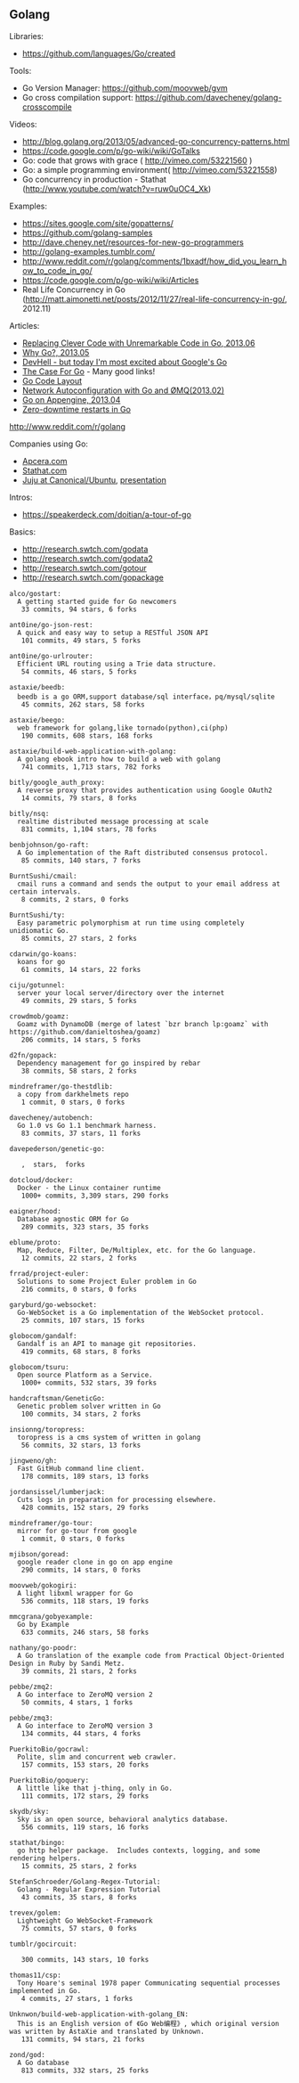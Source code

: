 ## Golang

Libraries:
  - https://github.com/languages/Go/created

Tools:
  - Go Version Manager: https://github.com/moovweb/gvm
  - Go cross compilation support: https://github.com/davecheney/golang-crosscompile


Videos:
  - http://blog.golang.org/2013/05/advanced-go-concurrency-patterns.html
  - https://code.google.com/p/go-wiki/wiki/GoTalks
  - Go: code that grows with grace ( http://vimeo.com/53221560 )
  - Go: a simple programming environment( http://vimeo.com/53221558)
  - Go concurrency in production - Stathat (http://www.youtube.com/watch?v=ruw0uOC4_Xk)


Examples:
  - https://sites.google.com/site/gopatterns/
  - https://github.com/golang-samples
  - http://dave.cheney.net/resources-for-new-go-programmers
  - http://golang-examples.tumblr.com/
  - http://www.reddit.com/r/golang/comments/1bxadf/how_did_you_learn_how_to_code_in_go/
  - https://code.google.com/p/go-wiki/wiki/Articles
  - Real Life Concurrency in Go (http://matt.aimonetti.net/posts/2012/11/27/real-life-concurrency-in-go/, 2012.11)

Articles:
  - [Replacing Clever Code with Unremarkable Code in Go, 2013.06](https://vividcortex.com/blog/2013/06/04/replacing-clever-code-with-unremarkable-code-in-go/)
  - [Why Go?, 2013.05](http://nathany.com/why-go)
  - [DevHell - but today I'm most excited about Google's Go](http://andrewwdeane.blogspot.com.br/)
  - [The Case For Go](https://gist.github.com/ungerik/3731476) - Many good links!
  - [Go Code Layout](https://code.google.com/p/jmcvetta-contrib/wiki/GithubCodeLayout)
  - [Network Autoconfiguration with Go and ØMQ(2013.02)](http://www.kyleisom.net/blog/2013/02/26/network-autoconfiguration-with-go-and-zmq/)
  - [Go on Appengine, 2013.04](http://talks.godoc.org/github.com/mjibson/talks/go-on-appengine/go-on-appengine.slide#1)
  - [Zero-downtime restarts in Go](https://github.com/rcrowley/goagain)


http://www.reddit.com/r/golang

Companies using Go:
  - [Apcera.com](http://www.slideshare.net/derekcollison/go-conference-japan)
  - [Stathat.com](http://blog.golang.org/2011/12/building-stathat-with-go.html)
  - [Juju at Canonical/Ubuntu](https://groups.google.com/forum/#!topic/golang-nuts/jLnMsUbYwrQ/discussion), [presentation](http://www.youtube.com/watch?v=USr0Bvg1ZOo)


Intros:
  - https://speakerdeck.com/doitian/a-tour-of-go

Basics:
  - http://research.swtch.com/godata
  - http://research.swtch.com/godata2
  - http://research.swtch.com/gotour
  - http://research.swtch.com/gopackage


<!-- PROJECTS_LIST_START -->
    alco/gostart:
      A getting started guide for Go newcomers
       33 commits, 94 stars, 6 forks

    ant0ine/go-json-rest:
      A quick and easy way to setup a RESTful JSON API
       101 commits, 49 stars, 5 forks

    ant0ine/go-urlrouter:
      Efficient URL routing using a Trie data structure.
       54 commits, 46 stars, 5 forks

    astaxie/beedb:
      beedb is a go ORM,support database/sql interface，pq/mysql/sqlite
       45 commits, 262 stars, 58 forks

    astaxie/beego:
      web framework for golang,like tornado(python),ci(php)
       190 commits, 608 stars, 168 forks

    astaxie/build-web-application-with-golang:
      A golang ebook intro how to build a web with golang
       741 commits, 1,713 stars, 782 forks

    bitly/google_auth_proxy:
      A reverse proxy that provides authentication using Google OAuth2
       14 commits, 79 stars, 8 forks

    bitly/nsq:
      realtime distributed message processing at scale
       831 commits, 1,104 stars, 78 forks

    benbjohnson/go-raft:
      A Go implementation of the Raft distributed consensus protocol.
       85 commits, 140 stars, 7 forks

    BurntSushi/cmail:
      cmail runs a command and sends the output to your email address at certain intervals.
       8 commits, 2 stars, 0 forks

    BurntSushi/ty:
      Easy parametric polymorphism at run time using completely unidiomatic Go.
       85 commits, 27 stars, 2 forks

    cdarwin/go-koans:
      koans for go
       61 commits, 14 stars, 22 forks

    ciju/gotunnel:
      server your local server/directory over the internet
       49 commits, 29 stars, 5 forks

    crowdmob/goamz:
      Goamz with DynamoDB (merge of latest `bzr branch lp:goamz` with https://github.com/danieltoshea/goamz)
       206 commits, 14 stars, 5 forks

    d2fn/gopack:
      Dependency management for go inspired by rebar
       38 commits, 58 stars, 2 forks

    mindreframer/go-thestdlib:
      a copy from darkhelmets repo
       1 commit, 0 stars, 0 forks

    davecheney/autobench:
      Go 1.0 vs Go 1.1 benchmark harness.
       83 commits, 37 stars, 11 forks

    davepederson/genetic-go:

       ,  stars,  forks

    dotcloud/docker:
      Docker - the Linux container runtime
       1000+ commits, 3,309 stars, 290 forks

    eaigner/hood:
      Database agnostic ORM for Go
       289 commits, 323 stars, 35 forks

    eblume/proto:
      Map, Reduce, Filter, De/Multiplex, etc. for the Go language.
       12 commits, 22 stars, 2 forks

    frrad/project-euler:
      Solutions to some Project Euler problem in Go
       216 commits, 0 stars, 0 forks

    garyburd/go-websocket:
      Go-WebSocket is a Go implementation of the WebSocket protocol.
       25 commits, 107 stars, 15 forks

    globocom/gandalf:
      Gandalf is an API to manage git repositories.
       419 commits, 68 stars, 8 forks

    globocom/tsuru:
      Open source Platform as a Service.
       1000+ commits, 532 stars, 39 forks

    handcraftsman/GeneticGo:
      Genetic problem solver written in Go
       100 commits, 34 stars, 2 forks

    insionng/toropress:
      toropress is a cms system of written in golang
       56 commits, 32 stars, 13 forks

    jingweno/gh:
      Fast GitHub command line client.
       178 commits, 189 stars, 13 forks

    jordansissel/lumberjack:
      Cuts logs in preparation for processing elsewhere.
       428 commits, 152 stars, 29 forks

    mindreframer/go-tour:
      mirror for go-tour from google
       1 commit, 0 stars, 0 forks

    mjibson/goread:
      google reader clone in go on app engine
       290 commits, 14 stars, 0 forks

    moovweb/gokogiri:
      A light libxml wrapper for Go
       536 commits, 118 stars, 19 forks

    mmcgrana/gobyexample:
      Go by Example
       633 commits, 246 stars, 58 forks

    nathany/go-poodr:
      A Go translation of the example code from Practical Object-Oriented Design in Ruby by Sandi Metz.
       39 commits, 21 stars, 2 forks

    pebbe/zmq2:
      A Go interface to ZeroMQ version 2
       50 commits, 4 stars, 1 forks

    pebbe/zmq3:
      A Go interface to ZeroMQ version 3
       134 commits, 44 stars, 4 forks

    PuerkitoBio/gocrawl:
      Polite, slim and concurrent web crawler.
       157 commits, 153 stars, 20 forks

    PuerkitoBio/goquery:
      A little like that j-thing, only in Go.
       111 commits, 172 stars, 29 forks

    skydb/sky:
      Sky is an open source, behavioral analytics database.
       556 commits, 119 stars, 16 forks

    stathat/bingo:
      go http helper package.  Includes contexts, logging, and some rendering helpers.
       15 commits, 25 stars, 2 forks

    StefanSchroeder/Golang-Regex-Tutorial:
      Golang - Regular Expression Tutorial
       43 commits, 35 stars, 8 forks

    trevex/golem:
      Lightweight Go WebSocket-Framework
       75 commits, 57 stars, 0 forks

    tumblr/gocircuit:

       300 commits, 143 stars, 10 forks

    thomas11/csp:
      Tony Hoare's seminal 1978 paper Communicating sequential processes implemented in Go.
       4 commits, 27 stars, 1 forks

    Unknwon/build-web-application-with-golang_EN:
      This is an English version of 《Go Web编程》, which original version was written by AstaXie and translated by Unknown.
       131 commits, 94 stars, 21 forks

    zond/god:
      A Go database
       813 commits, 332 stars, 25 forks
<!-- PROJECTS_LIST_END -->
